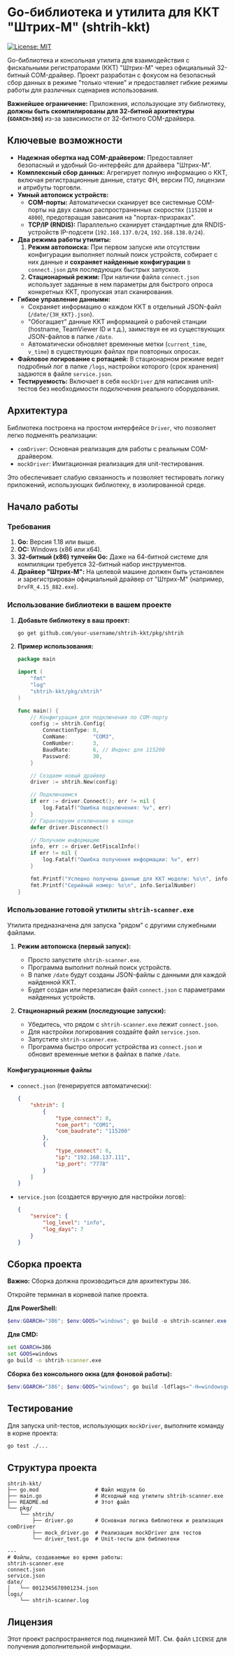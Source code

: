 # Go-библиотека и утилита для ККТ "Штрих-М" (shtrih-kkt)

[![License: MIT](https://img.shields.io/badge/License-MIT-yellow.svg)](https://opensource.org/licenses/MIT)

Go-библиотека и консольная утилита для взаимодействия с фискальными регистраторами (ККТ) "Штрих-М" через официальный 32-битный COM-драйвер. Проект разработан с фокусом на безопасный сбор данных в режиме "только чтение" и предоставляет гибкие режимы работы для различных сценариев использования.

**Важнейшее ограничение:** Приложения, использующие эту библиотеку, **должны быть скомпилированы для 32-битной архитектуры (`GOARCH=386`)** из-за зависимости от 32-битного COM-драйвера.

## Ключевые возможности

*   **Надежная обертка над COM-драйвером:** Предоставляет безопасный и удобный Go-интерфейс для драйвера "Штрих-М". 
*   **Комплексный сбор данных:** Агрегирует полную информацию о ККТ, включая регистрационные данные, статус ФН, версии ПО, лицензии и атрибуты торговли.
*   **Умный автопоиск устройств:**
    *   **COM-порты:** Автоматически сканирует все системные COM-порты на двух самых распространенных скоростях (`115200` и `4800`), предотвращая зависания на "портах-призраках".
    *   **TCP/IP (RNDIS):** Параллельно сканирует стандартные для RNDIS-устройств IP-подсети (`192.168.137.0/24`, `192.168.138.0/24`).
*   **Два режима работы утилиты:**
    1.  **Режим автопоиска:** При первом запуске или отсутствии конфигурации выполняет полный поиск устройств, собирает с них данные и **сохраняет найденные конфигурации** в `connect.json` для последующих быстрых запусков.
    2.  **Стационарный режим:** При наличии файла `connect.json` использует заданные в нем параметры для быстрого опроса конкретных ККТ, пропуская этап сканирования.
*   **Гибкое управление данными:**
    *   Сохраняет информацию о каждом ККТ в отдельный JSON-файл (`/date/{ЗН_ККТ}.json`).
    *   "Обогащает" данные ККТ информацией о рабочей станции (hostname, TeamViewer ID и т.д.), заимствуя ее из существующих JSON-файлов в папке `/date`.
    *   Автоматически обновляет временные метки (`current_time`, `v_time`) в существующих файлах при повторных опросах.
*   **Файловое логирование с ротацией:** В стационарном режиме ведет подробный лог в папке `/logs`, настройки которого (срок хранения) задаются в файле `service.json`.
*   **Тестируемость:** Включает в себя `mockDriver` для написания unit-тестов без необходимости подключения реального оборудования.

## Архитектура

Библиотека построена на простом интерфейсе `Driver`, что позволяет легко подменять реализации:

*   `comDriver`: Основная реализация для работы с реальным COM-драйвером.
*   `mockDriver`: Имитационная реализация для unit-тестирования.

Это обеспечивает слабую связанность и позволяет тестировать логику приложений, использующих библиотеку, в изолированной среде.

## Начало работы

### Требования

1.  **Go:** Версия 1.18 или выше.
2.  **ОС:** Windows (x86 или x64).
3.  **32-битный (x86) тулчейн Go:** Даже на 64-битной системе для компиляции требуется 32-битный набор инструментов.
4.  **Драйвер "Штрих-М":** На целевой машине должен быть установлен и зарегистрирован официальный драйвер от "Штрих-М" (например, `DrvFR_4.15_882.exe`).

### Использование библиотеки в вашем проекте

1.  **Добавьте библиотеку в ваш проект:**
    ```bash
    go get github.com/your-username/shtrih-kkt/pkg/shtrih
    ```

2.  **Пример использования:**
    ```go
    package main

    import (
        "fmt"
        "log"
        "shtrih-kkt/pkg/shtrih"
    )

    func main() {
        // Конфигурация для подключения по COM-порту
        config := shtrih.Config{
            ConnectionType: 0,
            ComName:        "COM3",
            ComNumber:      3,
            BaudRate:       6, // Индекс для 115200
            Password:       30,
        }

        // Создаем новый драйвер
        driver := shtrih.New(config)

        // Подключаемся
        if err := driver.Connect(); err != nil {
            log.Fatalf("Ошибка подключения: %v", err)
        }
        // Гарантируем отключение в конце
        defer driver.Disconnect()

        // Получаем информацию
        info, err := driver.GetFiscalInfo()
        if err != nil {
            log.Fatalf("Ошибка получения информации: %v", err)
        }

        fmt.Printf("Успешно получены данные для ККТ модели: %s\n", info.ModelName)
        fmt.Printf("Серийный номер: %s\n", info.SerialNumber)
    }
    ```

### Использование готовой утилиты `shtrih-scanner.exe`

Утилита предназначена для запуска "рядом" с другими служебными файлами.

1.  **Режим автопоиска (первый запуск):**
    *   Просто запустите `shtrih-scanner.exe`.
    *   Программа выполнит полный поиск устройств.
    *   В папке `/date` будут созданы JSON-файлы с данными для каждой найденной ККТ.
    *   Будет создан или перезаписан файл `connect.json` с параметрами найденных устройств.

2.  **Стационарный режим (последующие запуски):**
    *   Убедитесь, что рядом с `shtrih-scanner.exe` лежит `connect.json`.
    *   Для настройки логирования создайте файл `service.json`.
    *   Запустите `shtrih-scanner.exe`.
    *   Программа быстро опросит устройства из `connect.json` и обновит временные метки в файлах в папке `/date`.

#### Конфигурационные файлы

*   `connect.json` (генерируется автоматически):
    ```json
    {
        "shtrih": [
            {
                "type_connect": 0,
                "com_port": "COM1",
                "com_baudrate": "115200"
            },
            {
                "type_connect": 6,
                "ip": "192.168.137.111",
                "ip_port": "7778"
            }
        ]
    }
    ```
*   `service.json` (создается вручную для настройки логов):
    ```json
    {
        "service": {
            "log_level": "info",
            "log_days": 7
        }
    }
    ```

## Сборка проекта

**Важно:** Сборка должна производиться для архитектуры `386`.

Откройте терминал в корневой папке проекта.

**Для PowerShell:**
```powershell
$env:GOARCH="386"; $env:GOOS="windows"; go build -o shtrih-scanner.exe
```

**Для CMD:**
```cmd
set GOARCH=386
set GOOS=windows
go build -o shtrih-scanner.exe
```

**Сборка без консольного окна (для фоновой работы):**
```powershell
$env:GOARCH="386"; $env:GOOS="windows"; go build -ldflags="-H=windowsgui" -o shtrih-scanner.exe
```

## Тестирование

Для запуска unit-тестов, использующих `mockDriver`, выполните команду в корне проекта:
```bash
go test ./...
```

## Структура проекта

```
shtrih-kkt/
├── go.mod                  # Файл модуля Go
├── main.go                 # Исходный код утилиты shtrih-scanner.exe
├── README.md               # Этот файл
└── pkg/
    └── shtrih/
        ├── driver.go       # Основная логика библиотеки и реализация comDriver
        ├── mock_driver.go  # Реализация mockDriver для тестов
        └── driver_test.go  # Unit-тесты для библиотеки

---
# Файлы, создаваемые во время работы:
shtrih-scanner.exe
connect.json
service.json
date/
│   └── 0012345678901234.json
logs/
    └── shtrih-scanner.log
```

## Лицензия

Этот проект распространяется под лицензией MIT. См. файл `LICENSE` для получения дополнительной информации.